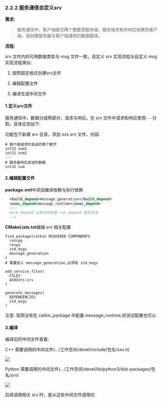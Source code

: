 ### 2.2.2 服务通信自定义srv

**需求:**

> 服务通信中，客户端提交两个整数至服务端，服务端求和并响应结果到客户端，请创建服务器与客户端通信的数据载体。

**流程:**

srv 文件内的可用数据类型与 msg 文件一致，且定义 srv 实现流程与自定义 msg 实现流程类似:

1. 按照固定格式创建srv文件

2. 编辑配置文件

3. 编译生成中间文件

#### 1.定义srv文件

服务通信中，数据分成两部分，请求与响应，在 srv 文件中请求和响应使用`---`分割，具体实现如下:

功能包下新建 srv 目录，添加 xxx.srv 文件，内容:

```
# 客户端请求时发送的两个数字
int32 num1
int32 num2
---
# 服务器响应发送的数据
int32 sum
```

#### 2.编辑配置文件

**package.xml**中添加编译依赖与执行依赖

```xml
  <build_depend>message_generation</build_depend>
  <exec_depend>message_runtime</exec_depend>
  <!-- 
  exce_depend 以前对应的是 run_depend 现在非法
  -->
```

**CMakeLists.txt**编辑 srv 相关配置

```
find_package(catkin REQUIRED COMPONENTS
  roscpp
  rospy
  std_msgs
  message_generation
)
# 需要加入 message_generation,必须有 std_msgs
```

```
add_service_files(
  FILES
  AddInts.srv
)
```

```
generate_messages(
  DEPENDENCIES
  std_msgs
)
```

注意: 官网没有在 catkin\_package 中配置 message\_runtime,经测试配置也可以

#### 3.编译

编译后的中间文件查看:

C++ 需要调用的中间文件\(.../工作空间/devel/include/包名/xxx.h\)

![](/assets/07vscode_自定义消息的中间文件%28C++%29.PNG)

Python 需要调用的中间文件\(.../工作空间/devel/lib/python3/dist-packages/包名/srv\)

![](/assets/08vscode_自定义消息的中间文件%28Python%29.PNG)

后续调用相关 srv 时，是从这些中间文件调用的

